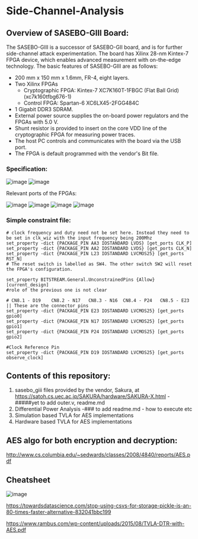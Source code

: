 # Side-Channel-Analysis

## Overview of SASEBO-GIII Board: 
The SASEBO-GIII is a successor of SASEBO-GII board, and is for further side-channel attack experimentation. 
The board has Xilinx 28-nm Kintex-7 FPGA device, which enables advanced measurement with on-the-edge 
technology. The basic features of SASEBO-GIII are as follows: 
* 200 mm x 150 mm x 1.6mm, FR-4, eight layers. 
* Two Xilinx FPGAs 
  * Cryptographic FPGA: Kintex-7 XC7K160T-1FBGC (Flat Ball Grid) (xc7k160tfbg676-1)
  * Control FPGA: Spartan-6 XC6LX45-2FGG484C 
* 1 Gigabit DDR3 SDRAM. 
* External power source supplies the on-board power regulators and the FPGAs with 5.0 V. 
* Shunt resistor is provided to insert on the core VDD line of the cryptographic FPGA for measuring power 
traces. 
* The host PC controls and communicates with the board via the USB port. 
* The FPGA is default programmed with the vendor's Bit file. 

### Specification:
![image](https://user-images.githubusercontent.com/69968227/136505278-aae660c9-397a-4c25-84fd-507dcb325878.png)
![image](https://user-images.githubusercontent.com/69968227/136505351-400df3ef-f637-4bcb-abe9-0f9977b3ccd0.png)

Relevant ports of the FPGAs: 


![image](https://user-images.githubusercontent.com/69968227/136505868-284df612-8e33-4907-b8f2-ff7cbb8b35a4.png)
![image](https://user-images.githubusercontent.com/69968227/136506905-b44b3257-adab-445b-acb2-3016ce0fb018.png)
![image](https://user-images.githubusercontent.com/69968227/136507019-d0b51549-18e8-4235-b356-041545db20c1.png)
![image](https://user-images.githubusercontent.com/69968227/136507161-70f0c0dd-2e89-49ea-9d56-5fa113b71583.png)

### Simple constraint file:
```
# clock frequency and duty need not be set here. Instead they need to be set in clk_wiz with the input frequency being 200Mhz
set_property -dict {PACKAGE_PIN AA3 IOSTANDARD LVDS} [get_ports CLK_P] 
set_property -dict {PACKAGE_PIN AA2 IOSTANDARD LVDS} [get_ports CLK_N]
set_property -dict {PACKAGE_PIN L23 IOSTANDARD LVCMOS25} [get_ports RST_N]
# The reset switch is labelled as SW4. The other switch SW2 will reset the FPGA's configuration.

set_property BITSTREAM.General.UnconstrainedPins {Allow} [current_design]
#role of the previous one is not clear

# CN8.1 - D19    CN8.2 - N17   CN8.3 - N16  CN8.4 - P24   CN8.5 - E23  || These are the connector pins
set_property -dict {PACKAGE_PIN E23 IOSTANDARD LVCMOS25} [get_ports gpio0]
set_property -dict {PACKAGE_PIN N17 IOSTANDARD LVCMOS25} [get_ports gpio1]
set_property -dict {PACKAGE_PIN P24 IOSTANDARD LVCMOS25} [get_ports gpio2]

#Clock Reference Pin
set_property -dict {PACKAGE_PIN D19 IOSTANDARD LVCMOS25} [get_ports observe_clock]
```
## Contents of this repository:
1. sasebo_giii files provided by the vendor, Sakura, at https://satoh.cs.uec.ac.jp/SAKURA/hardware/SAKURA-X.html -#####yet to add outer.v, readme.md
2. Differential Power Analysis -### to add readme.md - how to execute etc
3. Simulation based TVLA for AES implementations
4. Hardware based TVLA for AES implementations


## AES algo for both encryption and decryption:
http://www.cs.columbia.edu/~sedwards/classes/2008/4840/reports/AES.pdf

## Cheatsheet
![image](https://user-images.githubusercontent.com/69968227/137715095-c2adbb85-c0c9-4c8b-b8ac-0464e0d76cb2.png)

https://towardsdatascience.com/stop-using-csvs-for-storage-pickle-is-an-80-times-faster-alternative-832041bbc199

https://www.rambus.com/wp-content/uploads/2015/08/TVLA-DTR-with-AES.pdf
